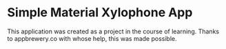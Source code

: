 # Simple Material Xylophone App

This application was created as a project in the course of learning. Thanks to appbrewery.co with whose help, this was made possible.
